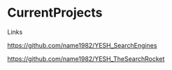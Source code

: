 # CurrentProjects
Links

https://github.com/name1982/YESH_SearchEngines

https://github.com/name1982/YESH_TheSearchRocket
